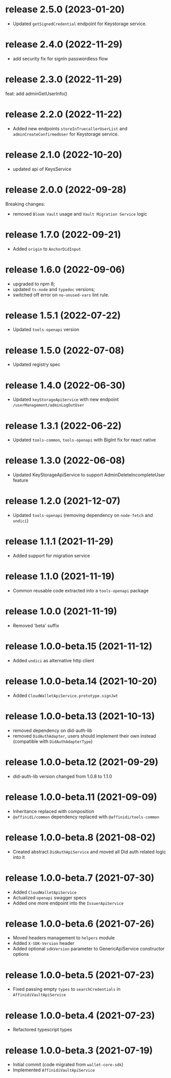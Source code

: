 # release 2.5.0 (2023-01-20)
* Updated `getSignedCredential` endpoint for Keystorage service.
# release 2.4.0 (2022-11-29)
* add security fix for signIn passwordless flow
# release 2.3.0 (2022-11-29)
feat: add adminGetUserInfo()
# release 2.2.0 (2022-11-22)
* Added new endpoints `storeInTruecallerUserList` and `adminCreateConfirmedUser` for Keystorage service.
# release 2.1.0 (2022-10-20)
* updated api of KeysService
# release 2.0.0 (2022-09-28)
Breaking changes: 
  * removed `Bloom Vault` usage and `Vault Migration Service` logic
# release 1.7.0 (2022-09-21)
* Added `origin` to `AnchorDidInput`
# release 1.6.0 (2022-09-06)
* upgraded to npm 8;
* updated `ts-node` and `typedoc` versions;
* switched off error on `no-unused-vars` lint rule.
# release 1.5.1 (2022-07-22)
* Updated `tools-openapi` version
# release 1.5.0 (2022-07-08)
* Updated registry spec
# release 1.4.0 (2022-06-30)
  * Updated `keyStorageApiService` with new endpoint `/userManagement/adminLogOutUser`
# release 1.3.1 (2022-06-22)
  * Updated `tools-common`, `tools-openapi` with BigInt fix for react native
# release 1.3.0 (2022-06-08)
  * Updated KeyStorageApiService to support AdminDeleteIncompleteUser feature
# release 1.2.0 (2021-12-07)
  * Updated `tools-openapi` (removing dependency on `node-fetch` and `undici`)
# release 1.1.1 (2021-11-29)
  * Added support for migration service
# release 1.1.0 (2021-11-19)
  * Common reusable code extracted into a `tools-openapi` package
# release 1.0.0 (2021-11-19)
  * Removed 'beta' suffix
# release 1.0.0-beta.15 (2021-11-12)
  * Added `undici` as alternative http client
# release 1.0.0-beta.14 (2021-10-20)
  * Added `CloudWalletApiService.prototype.signJwt`
# release 1.0.0-beta.13 (2021-10-13)
  * removed dependency on did-auth-lib
  * removed `DidAuthAdapter`, users should implement their own instead (compatible with `DidAuthAdapterType`)
# release 1.0.0-beta.12 (2021-09-29)
  * did-auth-lib version changed from 1.0.8 to 1.1.0
# release 1.0.0-beta.11 (2021-09-09)
  * Inheritance replaced with composition
  * `@affinidi/common` dependency replaced with `@affinidi/tools-common`
# release 1.0.0-beta.8 (2021-08-02)
  * Created abstract `DidAuthApiService` and moved all Did auth related logic into it
# release 1.0.0-beta.7 (2021-07-30)
  * Added `CloudWalletApiService`
  * Actualized `openapi` swagger specs
  * Added one more endpoint into the `IssuerApiService`
# release 1.0.0-beta.6 (2021-07-26)
  * Moved headers management to `helpers` module
  * Added `X-SDK-Version` header
  * Added optional `sdkVersion` parameter to GenericApiService constructor options
# release 1.0.0-beta.5 (2021-07-23)
  * Fixed passing empty `types` to `searchCredentials` in `AffinidiVaultApiService`
# release 1.0.0-beta.4 (2021-07-23)
  * Refactored typescript types
# release 1.0.0-beta.3 (2021-07-19)
  * Initial commit (code migrated from `wallet-core-sdk`)
  * Implemented `AffinidiVaultApiService`
